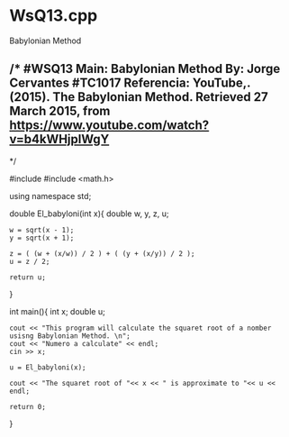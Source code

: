 # WsQ13.cpp
Babylonian Method


/*
#WSQ13
Main: Babylonian Method
By: Jorge Cervantes
#TC1017
Referencia: YouTube,. (2015). The Babylonian Method. Retrieved 27 March 2015, from https://www.youtube.com/watch?v=b4kWHjplWgY
---------------------------------------------------------------------
*/

#include <iostream>
#include <math.h>

using namespace std;

double El_babyloni(int x){
	double w, y, z, u;

	w = sqrt(x - 1);
	y = sqrt(x + 1);

	z = ( (w + (x/w)) / 2 ) + ( (y + (x/y)) / 2 );
	u = z / 2;

	return u;
}

int main(){
	int x;
	double u;

	cout << "This program will calculate the squaret root of a nomber usisng Babylonian Method. \n";
	cout << "Numero a calculate" << endl;
	cin >> x;

	u = El_babyloni(x);

	cout << "The squaret root of "<< x << " is approximate to "<< u << endl;

	return 0;
}
